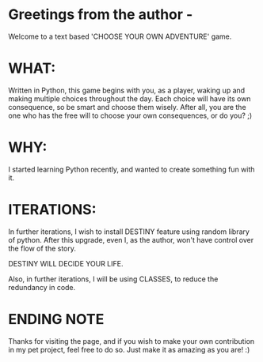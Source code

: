 # Greetings from the author -
Welcome to a text based 'CHOOSE YOUR OWN ADVENTURE' game. 


# WHAT:
Written in Python, this game begins with you, as a player, waking up and making multiple choices throughout the day.
Each choice will have its own consequence, so be smart and choose them wisely. 
After all, you are the one who has the free will to choose your own consequences, or do you? ;)


# WHY:
I started learning Python recently, and wanted to create something fun with it.


# ITERATIONS:
In further iterations, I wish to install DESTINY feature using random library of python. 
After this upgrade, even I, as the author, won't have control over the flow of the story. 

DESTINY WILL DECIDE YOUR LIFE.

Also, in further iterations, I will be using CLASSES, to reduce the redundancy in code.


# ENDING NOTE
Thanks for visiting the page, and if you wish to make your own contribution in my pet project, feel free to do so. 
Just make it as amazing as you are! :)




